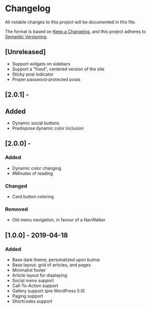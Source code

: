 # Changelog
All notable changes to this project will be documented in this file.

The format is based on [Keep a Changelog](https://keepachangelog.com/en/1.0.0/),
and this project adheres to [Semantic Versioning](https://semver.org/spec/v2.0.0.html).

## [Unreleased]
- Support widgets on sidebars
- Support a "fixed", centered version of the site
- Sticky post indicator
- Proper password-protected posts

## [2.0.1] -
## Added
- Dynamic social buttons
- Predispose dynamic color inclusion

## [2.0.0] - 
### Added
- Dynamic color changing
- #Minutes of reading

### Changed
- Card button coloring

### Removed
- Old menu navigation, in favour of a NavWalker

## [1.0.0] - 2019-04-18
### Added
- Base dark theme, personalized upon bulma
- Base layout: grid of articles, and pages
- Minimalist footer
- Article layout for displaying
- Social menu support
- Call-To-Action support
- Gallery support (pre WordPress 5.0)
- Paging support
- Shortcodes support
